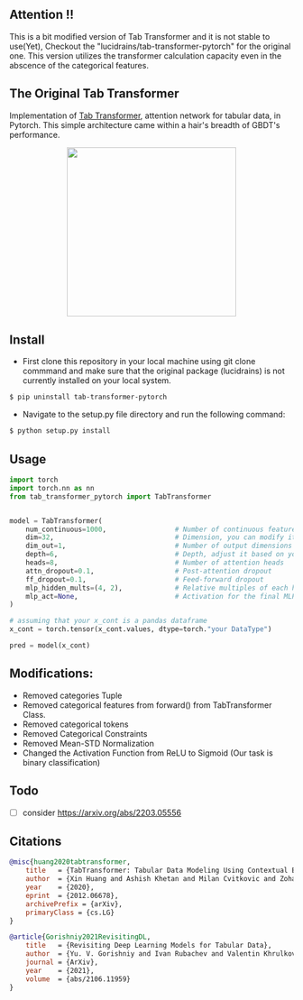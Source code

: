 ## Attention !!
This is a bit modified version of Tab Transformer and it is not stable to use(Yet), Checkout the "lucidrains/tab-transformer-pytorch" for the original one. This version utilizes the transformer calculation capacity even in the abscence of the categorical features.

## The Original Tab Transformer 
 
Implementation of <a href="https://arxiv.org/abs/2012.06678">Tab Transformer</a>, attention network for tabular data, in Pytorch. This simple architecture came within a hair's breadth of GBDT's performance.
<p align="center"><img src="./tab.png" width="300px"></img></p>

## Install

- First clone this repository in your local machine using git clone commmand and make sure that the original package (lucidrains) is not currently installed on your local system.

```bash
$ pip uninstall tab-transformer-pytorch
```

- Navigate to the setup.py file directory and run the following command:

```bash
$ python setup.py install
```

## Usage

```python
import torch
import torch.nn as nn
from tab_transformer_pytorch import TabTransformer


model = TabTransformer(
    num_continuous=1000,                 # Number of continuous features (excluding the label column)
    dim=32,                              # Dimension, you can modify it as per your needs
    dim_out=1,                           # Number of output dimensions (e.g., for binary prediction)
    depth=6,                             # Depth, adjust it based on your dataset complexity
    heads=8,                             # Number of attention heads
    attn_dropout=0.1,                    # Post-attention dropout
    ff_dropout=0.1,                      # Feed-forward dropout
    mlp_hidden_mults=(4, 2),             # Relative multiples of each hidden dimension of the last MLP to logits
    mlp_act=None,                        # Activation for the final MLP (You can manually add your own activation function directly to the output)
)

# assuming that your x_cont is a pandas dataframe
x_cont = torch.tensor(x_cont.values, dtype=torch."your DataType")

pred = model(x_cont) 
```

## Modifications:
- Removed categories Tuple
- Removed categorical features from forward() from TabTransformer Class.
- Removed categorical tokens
- Removed Categorical Constraints
- Removed  Mean-STD Normalization
- Changed the Activation Function from ReLU to Sigmoid (Our task is binary classification)

## Todo

- [ ] consider https://arxiv.org/abs/2203.05556

## Citations

```bibtex
@misc{huang2020tabtransformer,
    title   = {TabTransformer: Tabular Data Modeling Using Contextual Embeddings},
    author  = {Xin Huang and Ashish Khetan and Milan Cvitkovic and Zohar Karnin},
    year    = {2020},
    eprint  = {2012.06678},
    archivePrefix = {arXiv},
    primaryClass = {cs.LG}
}
```

```bibtex
@article{Gorishniy2021RevisitingDL,
    title   = {Revisiting Deep Learning Models for Tabular Data},
    author  = {Yu. V. Gorishniy and Ivan Rubachev and Valentin Khrulkov and Artem Babenko},
    journal = {ArXiv},
    year    = {2021},
    volume  = {abs/2106.11959}
}
```
